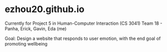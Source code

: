 # ezhou20.github.io
Currently for Project 5 in Human-Computer Interaction (CS 3041)
Team 18 - Panha, Erick, Gavin, Eda (me)

Goal: Design a website that responds to user emotion, with the end goal of promoting wellbeing
